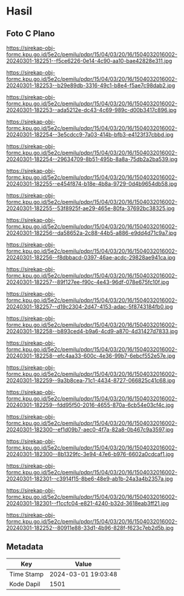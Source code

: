 # Hasil

## Foto C Plano

https://sirekap-obj-formc.kpu.go.id/5e2c/pemilu/pdpr/15/04/03/20/16/1504032016002-20240301-182251--f5ce6226-0e14-4c90-aa10-bae42828e311.jpg

https://sirekap-obj-formc.kpu.go.id/5e2c/pemilu/pdpr/15/04/03/20/16/1504032016002-20240301-182253--b29e89db-3316-49c1-b8e4-f5ae7c98dab2.jpg

https://sirekap-obj-formc.kpu.go.id/5e2c/pemilu/pdpr/15/04/03/20/16/1504032016002-20240301-182253--ada5212e-dc43-4c69-989c-d00b3417c896.jpg

https://sirekap-obj-formc.kpu.go.id/5e2c/pemilu/pdpr/15/04/03/20/16/1504032016002-20240301-182254--3e5cdcc9-7a03-414b-bfb3-e4123f37cbbd.jpg

https://sirekap-obj-formc.kpu.go.id/5e2c/pemilu/pdpr/15/04/03/20/16/1504032016002-20240301-182254--29634709-8b51-495b-8a8a-75db2a2ba539.jpg

https://sirekap-obj-formc.kpu.go.id/5e2c/pemilu/pdpr/15/04/03/20/16/1504032016002-20240301-182255--e454f874-b18e-4b8a-9729-0d4b9654db58.jpg

https://sirekap-obj-formc.kpu.go.id/5e2c/pemilu/pdpr/15/04/03/20/16/1504032016002-20240301-182255--53f8925f-ae29-465e-80fa-37692bc38325.jpg

https://sirekap-obj-formc.kpu.go.id/5e2c/pemilu/pdpr/15/04/03/20/16/1504032016002-20240301-182256--da58652a-2c88-44b5-a886-e9dd4d71c9a7.jpg

https://sirekap-obj-formc.kpu.go.id/5e2c/pemilu/pdpr/15/04/03/20/16/1504032016002-20240301-182256--f8dbbacd-0397-46ae-acdc-29828ae941ca.jpg

https://sirekap-obj-formc.kpu.go.id/5e2c/pemilu/pdpr/15/04/03/20/16/1504032016002-20240301-182257--89f127ee-f90c-4e43-96df-078e675fc10f.jpg

https://sirekap-obj-formc.kpu.go.id/5e2c/pemilu/pdpr/15/04/03/20/16/1504032016002-20240301-182257--d19c2304-2d47-4153-adac-5f8743184fb0.jpg

https://sirekap-obj-formc.kpu.go.id/5e2c/pemilu/pdpr/15/04/03/20/16/1504032016002-20240301-182258--b893ced4-b9a6-4cd9-a870-4d31427d7833.jpg

https://sirekap-obj-formc.kpu.go.id/5e2c/pemilu/pdpr/15/04/03/20/16/1504032016002-20240301-182258--efc4aa33-600c-4e36-99b7-6ebcf552e57e.jpg

https://sirekap-obj-formc.kpu.go.id/5e2c/pemilu/pdpr/15/04/03/20/16/1504032016002-20240301-182259--9a3b8cea-71c1-4434-8727-066825c41c68.jpg

https://sirekap-obj-formc.kpu.go.id/5e2c/pemilu/pdpr/15/04/03/20/16/1504032016002-20240301-182259--fdd95f50-2016-4655-870a-6cb54e03cf4c.jpg

https://sirekap-obj-formc.kpu.go.id/5e2c/pemilu/pdpr/15/04/03/20/16/1504032016002-20240301-182300--ef1d09b7-aec0-4f7a-82a8-0b467c9a3597.jpg

https://sirekap-obj-formc.kpu.go.id/5e2c/pemilu/pdpr/15/04/03/20/16/1504032016002-20240301-182300--8b1329fc-3e94-47e6-b976-6602a0cdcaf1.jpg

https://sirekap-obj-formc.kpu.go.id/5e2c/pemilu/pdpr/15/04/03/20/16/1504032016002-20240301-182301--c3914f15-8be6-48e9-ab1b-24a3a4b2357a.jpg

https://sirekap-obj-formc.kpu.go.id/5e2c/pemilu/pdpr/15/04/03/20/16/1504032016002-20240301-182301--f1ccfc04-e821-4240-b32d-3618eab3ff21.jpg

https://sirekap-obj-formc.kpu.go.id/5e2c/pemilu/pdpr/15/04/03/20/16/1504032016002-20240301-182252--80911e88-33d1-4b96-828f-f623c7eb2d5b.jpg


## Metadata

| Key        | Value               |
| ---------- | ------------------- |
| Time Stamp | 2024-03-01 19:03:48 |
| Kode Dapil | 1501                |



